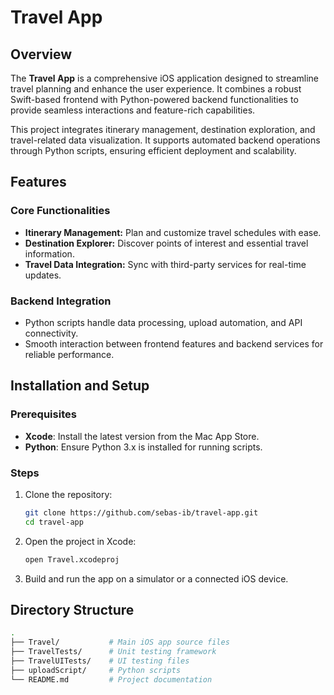 # Travel App
## Overview

The **Travel App** is a comprehensive iOS application designed to streamline travel planning and enhance the user experience. It combines a robust Swift-based frontend with Python-powered backend functionalities to provide seamless interactions and feature-rich capabilities.

This project integrates itinerary management, destination exploration, and travel-related data visualization. It supports automated backend operations through Python scripts, ensuring efficient deployment and scalability.

## Features

### Core Functionalities
- **Itinerary Management:** Plan and customize travel schedules with ease.
- **Destination Explorer:** Discover points of interest and essential travel information.
- **Travel Data Integration:** Sync with third-party services for real-time updates.

### Backend Integration
- Python scripts handle data processing, upload automation, and API connectivity.
- Smooth interaction between frontend features and backend services for reliable performance.

## Installation and Setup

### Prerequisites
- **Xcode**: Install the latest version from the Mac App Store.
- **Python**: Ensure Python 3.x is installed for running scripts.

### Steps
1. Clone the repository:
   ```bash
   git clone https://github.com/sebas-ib/travel-app.git
   cd travel-app
2. Open the project in Xcode:
   ```bash
   open Travel.xcodeproj
3. Build and run the app on a simulator or a connected iOS device.

## Directory Structure
```bash
.
├── Travel/           # Main iOS app source files
├── TravelTests/      # Unit testing framework
├── TravelUITests/    # UI testing files
├── uploadScript/     # Python scripts
└── README.md         # Project documentation
